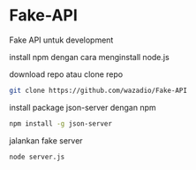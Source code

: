 # Fake-API
Fake API untuk development


install npm dengan cara menginstall node.js

download repo
atau
clone repo 
```bash
git clone https://github.com/wazadio/Fake-API
```

install package json-server dengan npm
```bash
npm install -g json-server
```


jalankan fake server
```bash
node server.js
```
